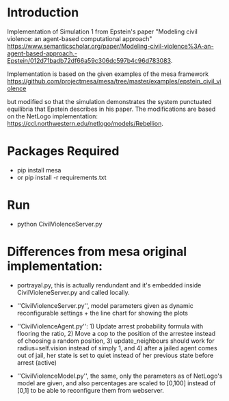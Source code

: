 # Introduction
Implementation of Simulation 1 from Epstein's paper "Modeling civil violence: an agent-based computational approach" https://www.semanticscholar.org/paper/Modeling-civil-violence%3A-an-agent-based-approach.-Epstein/012d71badb72df66a59c306dc597b4c96d783083. 

Implementation is based on the given examples of the mesa framework https://github.com/projectmesa/mesa/tree/master/examples/epstein_civil_violence 

but modified so that the simulation demonstrates the system punctuated equilibria that Epstein describes in his paper. The modifications are based on the NetLogo implementation:
https://ccl.northwestern.edu/netlogo/models/Rebellion.


# Packages Required
- pip install mesa
- or pip install -r requirements.txt

# Run
- python CivilViolenceServer.py

# Differences from mesa original implementation:

- portrayal.py, this is actually rendundant and it's embedded inside CivilVioleneServer.py and called locally.

- ''CivilViolenceServer.py'', model parameters given as dynamic reconfigurable settings + the line chart for showing the plots

- ''CivilViolenceAgent.py'':
        1) Update arrest probability formula with flooring the ratio,
        2) Move a cop to the position of the arrestee instead of choosing a random position,
        3) update_neighbours should work for radius=self.vision instead of simply 1, and
        4) after a jailed agent comes out of jail, her state is set to quiet instead of her previous state before arrest (active)
        
 - ''CivilViolenceModel.py'', the same, only the parameters as of NetLogo's model are given, and also percentages are scaled to [0,100] instead of [0,1]
  to be able to reconfigure them from webserver.
